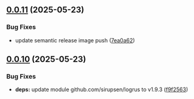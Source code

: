 ## [0.0.11](https://github.com/preimmortal/sidecar-backup/compare/v0.0.10...v0.0.11) (2025-05-23)


### Bug Fixes

* update semantic release image push ([7ea0a62](https://github.com/preimmortal/sidecar-backup/commit/7ea0a62fd37cf531fe7547c2a58e600868c32a6b))

## [0.0.10](https://github.com/preimmortal/sidecar-backup/compare/v0.0.9...v0.0.10) (2025-05-23)


### Bug Fixes

* **deps:** update module github.com/sirupsen/logrus to v1.9.3 ([f9f2563](https://github.com/preimmortal/sidecar-backup/commit/f9f2563a4f6ef00721100d86e7ccc7091fdc8077))
